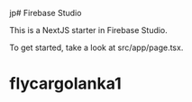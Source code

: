 
jp# Firebase Studio

This is a NextJS starter in Firebase Studio.

To get started, take a look at src/app/page.tsx.
# flycargolanka1
